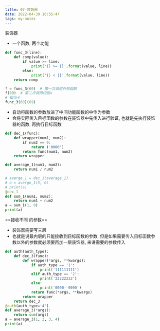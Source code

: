 ```yaml
---
title: 07-装饰器
date: 2022-04-30 16:55:47
tags: my-notes
---
```

装饰器



- 一个函数, 两个功能

```python
def func_3(line):
    def comp(value):
        if value >= line:
            print('{} >= {}'.format(value, line))
        else:
            print('{} < {}'.format(value, line))
    return comp

f = func_3(60)  # 第一次调用外侧函数
f(89)  # 第二次调用内层x
# 相当于 
func_3(60)(89)  
```



- 自动将函数的参数放进了中间功能函数的中作为参数
- 会将实际传入目标函数的参数在装饰器中先传入进行验证, 也就是先执行装饰器的函数, 再执行目标函数

```python
def dec_1(func):
    def wrapper(num1, num2):
        if num2 == 0:
            return ('0000')
        return func(num1, num2)
    return wrapper

def average_1(num1, num2):
    return num1 / num2

# averge_1 = dec_1(average_1)
# a = averge_1(5, 0)
# print(a)
@dec_1
def sum_1(num1, num2):
    return num1 + num2
a = sum_1(1, 0)
print(a)
```

==接收不同 的参数==

- 装饰器需要写三层
- 也就是说最内层的只能接收到目标函数的参数, 但是如果需要传入目标函数参数以外的参数就必须要再加一层装饰器, 来讲需要的参数传入

```python
def auth(auth_type):
    def dec_3(func):
        def wrapper(*args, **kwargs):
            if auth_type == '1':
                print('111111111')
            elif auth_type == '2':
                print('22222222')
            else:
                print('0000--0000')
            return func(*args, **kwargs)
        return wrapper
    return dec_3
@auth(auth_type='4')
def average_3(*args):
    return sum(args)
a = average_3(1, 2, 3, 4)
print(a)
```